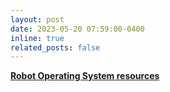 ```yaml
---
layout: post
date: 2023-05-20 07:59:00-0400
inline: true
related_posts: false
---
```

[**Robot Operating System resources**](https://drive.google.com/drive/u/1/folders/1uxy-lXOb3fA8h-7npO-MO_jqbhOIx8Ou)